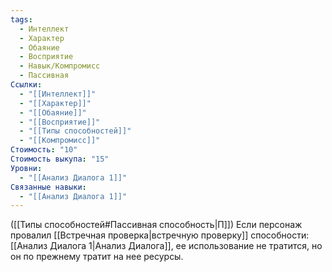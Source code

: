 ```yaml
---
tags:
  - Интеллект
  - Характер
  - Обаяние
  - Восприятие
  - Навык/Компромисс
  - Пассивная
Ссылки:
  - "[[Интеллект]]"
  - "[[Характер]]"
  - "[[Обаяние]]"
  - "[[Восприятие]]"
  - "[[Типы способностей]]"
  - "[[Компромисс]]"
Стоимость: "10"
Стоимость выкупа: "15"
Уровни:
  - "[[Анализ Диалога 1]]"
Связанные навыки:
  - "[[Анализ Диалога 1]]"
---
```

([[Типы способностей#Пассивная способность|П]]) Если персонаж провалил [[Встречная проверка|встречную проверку]] способности: [[Анализ Диалога 1|Анализ Диалога]], ее использование не тратится, но он по прежнему тратит на нее ресурсы. 